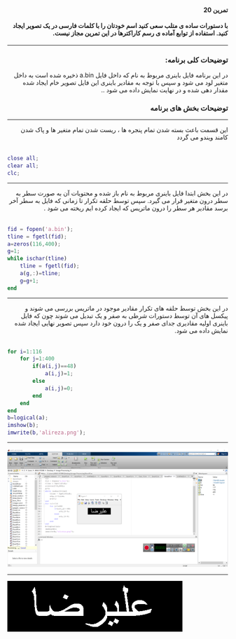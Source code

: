 


<div dir="rtl">
 
#### تمرین 20
#### با دستورات ساده ی متلب سعی کنید اسم خودتان را با کلمات فارسی در یک تصویر ایجاد کنید. استفاده از توابع آماده ی رسم کاراکترها در این تمرین مجاز نیست. <br />
***
### توضیحات کلی برنامه:
در این برنامه فایل باینری مربوط به نام که  داخل فایل a.bin ذخیره شده است به داخل متغیر لود می شود و سپس با توجه به مقادیر باینری این فایل تصویر خام ایجاد شده مقدار دهی شده و در نهایت نمایش داده می شود ..
 
### توضیحات بخش های برنامه
***

 این قسمت باعث بسته شدن تمام پنجره ها ، ریست شدن تمام متغیر ها و پاک شدن کامند ویندو می گردد <br />
</div>

``` matlab

close all;         
clear all;         
clc;    

```
***
<div dir="rtl">

در این بخش ابتدا فایل باینری مربوط به نام باز شده و محتویات آن به صورت سطر به سطر درون متغیر قرار می گیرد.
سپس توسط حلقه تکرار تا زمانی که فایل به سطر آخر برسد مقادیر هر سطر را درون ماتریس که ایجاد کرده ایم 
ریخته می شود .

</div>

``` matlab

fid = fopen('a.bin');
tline = fgetl(fid);
a=zeros(116,400);
g=1;
while ischar(tline)
    tline = fgetl(fid);
    a(g,:)=tline;
    g=g+1;
end

```
***
<div dir="rtl">

در این بخش توسط حلقه های تکرار مقادیر موجود در ماتریس بررسی می شوند و پیکسل های آن توسط دستورات شرطی به صفر و یک تبدیل می شوند
چون که فایل باینری اولیه مقادیری جدای صفر و یک را درون خود دارد سپس تصویر نهایی ایجاد شده نمایش داده می شود.

</div>

``` matlab

for i=1:116
    for j=1:400
        if(a(i,j)==48)
            a(i,j)=1;
        else
            a(i,j)=0;
        end
    end
end
b=logical(a);
imshow(b);
imwrite(b,'alireza.png');   

```


***

![alt text](https://github.com/semnan-university-ai/image-processing-class/blob/5644bab9f1f1fc2ed5844338ef2b902ef3d1faf1/excersiecs/alirezachaji/20/Exce20.png)

***

![alt text](https://github.com/semnan-university-ai/image-processing-class/blob/5644bab9f1f1fc2ed5844338ef2b902ef3d1faf1/excersiecs/alirezachaji/20/alireza.png)

